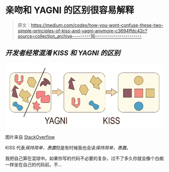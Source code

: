 # 亲吻和 YAGNI 的区别很容易解释

> 原文：<https://medium.com/codex/how-you-wont-confuse-these-two-simple-principles-of-kiss-and-yagni-anymore-c3694ffdc42c?source=collection_archive---------16----------------------->

## *开发者经常混淆 KISS 和 YAGNI 的区别*

![](img/b2a5547a9d4b19904593d5095cf6bba3.png)

图片来自 [StackOverflow](https://stackoverflow.com/questions/25999724/whats-the-difference-between-principles-yagni-and-kiss)

KISS 代表*保持简单，愚蠢*但是有时候我也会读*保持简单，愚蠢*。

我把自己算在混球中。如果你写的代码不必要的复杂，过不了多久你就会像个白痴一样坐在自己的代码前。不…